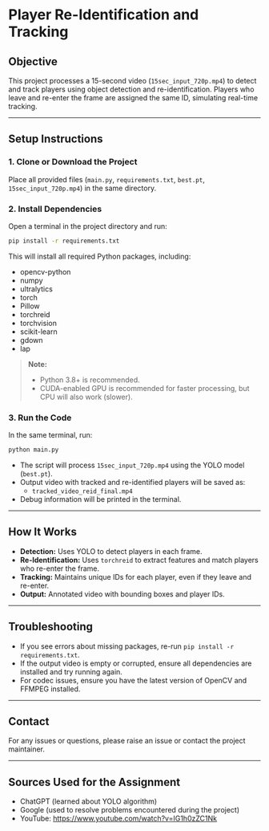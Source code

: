 # Player Re-Identification and Tracking

## Objective
This project processes a 15-second video (`15sec_input_720p.mp4`) to detect and track players using object detection and re-identification. Players who leave and re-enter the frame are assigned the same ID, simulating real-time tracking.

---

## Setup Instructions

### 1. Clone or Download the Project
Place all provided files (`main.py`, `requirements.txt`, `best.pt`, `15sec_input_720p.mp4`) in the same directory.

### 2. Install Dependencies
Open a terminal in the project directory and run:
```bash
pip install -r requirements.txt
```
This will install all required Python packages, including:
- opencv-python
- numpy
- ultralytics
- torch
- Pillow
- torchreid
- torchvision
- scikit-learn
- gdown
- lap

> **Note:**
> - Python 3.8+ is recommended.
> - CUDA-enabled GPU is recommended for faster processing, but CPU will also work (slower).

### 3. Run the Code
In the same terminal, run:
```bash
python main.py
```

- The script will process `15sec_input_720p.mp4` using the YOLO model (`best.pt`).
- Output video with tracked and re-identified players will be saved as:
  - `tracked_video_reid_final.mp4`
- Debug information will be printed in the terminal.

---

## How It Works
- **Detection:** Uses YOLO to detect players in each frame.
- **Re-Identification:** Uses `torchreid` to extract features and match players who re-enter the frame.
- **Tracking:** Maintains unique IDs for each player, even if they leave and re-enter.
- **Output:** Annotated video with bounding boxes and player IDs.

---

## Troubleshooting
- If you see errors about missing packages, re-run `pip install -r requirements.txt`.
- If the output video is empty or corrupted, ensure all dependencies are installed and try running again.
- For codec issues, ensure you have the latest version of OpenCV and FFMPEG installed.

---

## Contact
For any issues or questions, please raise an issue or contact the project maintainer.

---

## Sources Used for the Assignment

- ChatGPT (learned about YOLO algorithm)
- Google (used to resolve problems encountered during the project)
- YouTube: https://www.youtube.com/watch?v=IG1h0zZC1Nk 